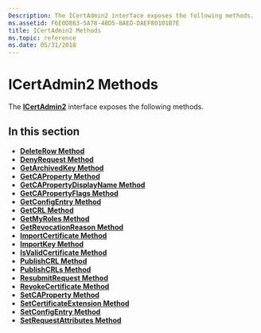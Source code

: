 ```yaml
---
Description: The ICertAdmin2 interface exposes the following methods.
ms.assetid: F6E0D863-5A78-48D5-8AED-DAEF80101B7E
title: ICertAdmin2 Methods
ms.topic: reference
ms.date: 05/31/2018
---
```


# ICertAdmin2 Methods

The [**ICertAdmin2**](/windows/desktop/api/Certadm/nn-certadm-icertadmin2) interface exposes the following methods.

## In this section

-   [**DeleteRow Method**](/windows/desktop/api/Certadm/nf-certadm-icertadmin2-deleterow)
-   [**DenyRequest Method**](/windows/desktop/api/Certadm/nf-certadm-icertadmin-denyrequest)
-   [**GetArchivedKey Method**](/windows/desktop/api/Certadm/nf-certadm-icertadmin2-getarchivedkey)
-   [**GetCAProperty Method**](/windows/desktop/api/Certadm/nf-certadm-icertadmin2-getcaproperty)
-   [**GetCAPropertyDisplayName Method**](/windows/desktop/api/Certadm/nf-certadm-icertadmin2-getcapropertydisplayname)
-   [**GetCAPropertyFlags Method**](/windows/desktop/api/Certadm/nf-certadm-icertadmin2-getcapropertyflags)
-   [**GetConfigEntry Method**](/windows/desktop/api/Certadm/nf-certadm-icertadmin2-getconfigentry)
-   [**GetCRL Method**](/windows/desktop/api/Certadm/nf-certadm-icertadmin-getcrl)
-   [**GetMyRoles Method**](/windows/desktop/api/Certadm/nf-certadm-icertadmin2-getmyroles)
-   [**GetRevocationReason Method**](/windows/desktop/api/Certadm/nf-certadm-icertadmin-getrevocationreason)
-   [**ImportCertificate Method**](/windows/desktop/api/Certadm/nf-certadm-icertadmin-importcertificate)
-   [**ImportKey Method**](/windows/desktop/api/Certadm/nf-certadm-icertadmin2-importkey)
-   [**IsValidCertificate Method**](/windows/desktop/api/Certadm/nf-certadm-icertadmin-isvalidcertificate)
-   [**PublishCRL Method**](/windows/desktop/api/Certadm/nf-certadm-icertadmin-publishcrl)
-   [**PublishCRLs Method**](/windows/desktop/api/Certadm/nf-certadm-icertadmin2-publishcrls)
-   [**ResubmitRequest Method**](/windows/desktop/api/Certadm/nf-certadm-icertadmin-resubmitrequest)
-   [**RevokeCertificate Method**](/windows/desktop/api/Certadm/nf-certadm-icertadmin-revokecertificate)
-   [**SetCAProperty Method**](/windows/desktop/api/Certadm/nf-certadm-icertadmin2-setcaproperty)
-   [**SetCertificateExtension Method**](/windows/desktop/api/Certadm/nf-certadm-icertadmin-setcertificateextension)
-   [**SetConfigEntry Method**](/windows/desktop/api/Certadm/nf-certadm-icertadmin2-setconfigentry)
-   [**SetRequestAttributes Method**](/windows/desktop/api/Certadm/nf-certadm-icertadmin-setrequestattributes)

 

 



